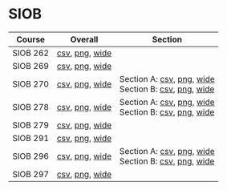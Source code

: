 # SIOB

| Course | Overall | Section |
| ------ | ------- | ------- |
| SIOB 262 | [csv](https://github.com/UCSD-Historical-Enrollment-Data/2024Spring/blob/main/overall/SIOB%20262.csv), [png](https://raw.githubusercontent.com/UCSD-Historical-Enrollment-Data/2024Spring/main/plot_overall/SIOB%20262.png), [wide](https://raw.githubusercontent.com/UCSD-Historical-Enrollment-Data/2024Spring/main/plot_overall_wide/SIOB%20262.png) |  |
| SIOB 269 | [csv](https://github.com/UCSD-Historical-Enrollment-Data/2024Spring/blob/main/overall/SIOB%20269.csv), [png](https://raw.githubusercontent.com/UCSD-Historical-Enrollment-Data/2024Spring/main/plot_overall/SIOB%20269.png), [wide](https://raw.githubusercontent.com/UCSD-Historical-Enrollment-Data/2024Spring/main/plot_overall_wide/SIOB%20269.png) |  |
| SIOB 270 | [csv](https://github.com/UCSD-Historical-Enrollment-Data/2024Spring/blob/main/overall/SIOB%20270.csv), [png](https://raw.githubusercontent.com/UCSD-Historical-Enrollment-Data/2024Spring/main/plot_overall/SIOB%20270.png), [wide](https://raw.githubusercontent.com/UCSD-Historical-Enrollment-Data/2024Spring/main/plot_overall_wide/SIOB%20270.png) | Section A: [csv](https://github.com/UCSD-Historical-Enrollment-Data/2024Spring/blob/main/section/SIOB%20270_A.csv), [png](https://raw.githubusercontent.com/UCSD-Historical-Enrollment-Data/2024Spring/main/plot_section/SIOB%20270_A.png), [wide](https://raw.githubusercontent.com/UCSD-Historical-Enrollment-Data/2024Spring/main/plot_section_wide/SIOB%20270_A.png)<br>Section B: [csv](https://github.com/UCSD-Historical-Enrollment-Data/2024Spring/blob/main/section/SIOB%20270_B.csv), [png](https://raw.githubusercontent.com/UCSD-Historical-Enrollment-Data/2024Spring/main/plot_section/SIOB%20270_B.png), [wide](https://raw.githubusercontent.com/UCSD-Historical-Enrollment-Data/2024Spring/main/plot_section_wide/SIOB%20270_B.png) |
| SIOB 278 | [csv](https://github.com/UCSD-Historical-Enrollment-Data/2024Spring/blob/main/overall/SIOB%20278.csv), [png](https://raw.githubusercontent.com/UCSD-Historical-Enrollment-Data/2024Spring/main/plot_overall/SIOB%20278.png), [wide](https://raw.githubusercontent.com/UCSD-Historical-Enrollment-Data/2024Spring/main/plot_overall_wide/SIOB%20278.png) | Section A: [csv](https://github.com/UCSD-Historical-Enrollment-Data/2024Spring/blob/main/section/SIOB%20278_A.csv), [png](https://raw.githubusercontent.com/UCSD-Historical-Enrollment-Data/2024Spring/main/plot_section/SIOB%20278_A.png), [wide](https://raw.githubusercontent.com/UCSD-Historical-Enrollment-Data/2024Spring/main/plot_section_wide/SIOB%20278_A.png)<br>Section B: [csv](https://github.com/UCSD-Historical-Enrollment-Data/2024Spring/blob/main/section/SIOB%20278_B.csv), [png](https://raw.githubusercontent.com/UCSD-Historical-Enrollment-Data/2024Spring/main/plot_section/SIOB%20278_B.png), [wide](https://raw.githubusercontent.com/UCSD-Historical-Enrollment-Data/2024Spring/main/plot_section_wide/SIOB%20278_B.png) |
| SIOB 279 | [csv](https://github.com/UCSD-Historical-Enrollment-Data/2024Spring/blob/main/overall/SIOB%20279.csv), [png](https://raw.githubusercontent.com/UCSD-Historical-Enrollment-Data/2024Spring/main/plot_overall/SIOB%20279.png), [wide](https://raw.githubusercontent.com/UCSD-Historical-Enrollment-Data/2024Spring/main/plot_overall_wide/SIOB%20279.png) |  |
| SIOB 291 | [csv](https://github.com/UCSD-Historical-Enrollment-Data/2024Spring/blob/main/overall/SIOB%20291.csv), [png](https://raw.githubusercontent.com/UCSD-Historical-Enrollment-Data/2024Spring/main/plot_overall/SIOB%20291.png), [wide](https://raw.githubusercontent.com/UCSD-Historical-Enrollment-Data/2024Spring/main/plot_overall_wide/SIOB%20291.png) |  |
| SIOB 296 | [csv](https://github.com/UCSD-Historical-Enrollment-Data/2024Spring/blob/main/overall/SIOB%20296.csv), [png](https://raw.githubusercontent.com/UCSD-Historical-Enrollment-Data/2024Spring/main/plot_overall/SIOB%20296.png), [wide](https://raw.githubusercontent.com/UCSD-Historical-Enrollment-Data/2024Spring/main/plot_overall_wide/SIOB%20296.png) | Section A: [csv](https://github.com/UCSD-Historical-Enrollment-Data/2024Spring/blob/main/section/SIOB%20296_A.csv), [png](https://raw.githubusercontent.com/UCSD-Historical-Enrollment-Data/2024Spring/main/plot_section/SIOB%20296_A.png), [wide](https://raw.githubusercontent.com/UCSD-Historical-Enrollment-Data/2024Spring/main/plot_section_wide/SIOB%20296_A.png)<br>Section B: [csv](https://github.com/UCSD-Historical-Enrollment-Data/2024Spring/blob/main/section/SIOB%20296_B.csv), [png](https://raw.githubusercontent.com/UCSD-Historical-Enrollment-Data/2024Spring/main/plot_section/SIOB%20296_B.png), [wide](https://raw.githubusercontent.com/UCSD-Historical-Enrollment-Data/2024Spring/main/plot_section_wide/SIOB%20296_B.png) |
| SIOB 297 | [csv](https://github.com/UCSD-Historical-Enrollment-Data/2024Spring/blob/main/overall/SIOB%20297.csv), [png](https://raw.githubusercontent.com/UCSD-Historical-Enrollment-Data/2024Spring/main/plot_overall/SIOB%20297.png), [wide](https://raw.githubusercontent.com/UCSD-Historical-Enrollment-Data/2024Spring/main/plot_overall_wide/SIOB%20297.png) |  |
